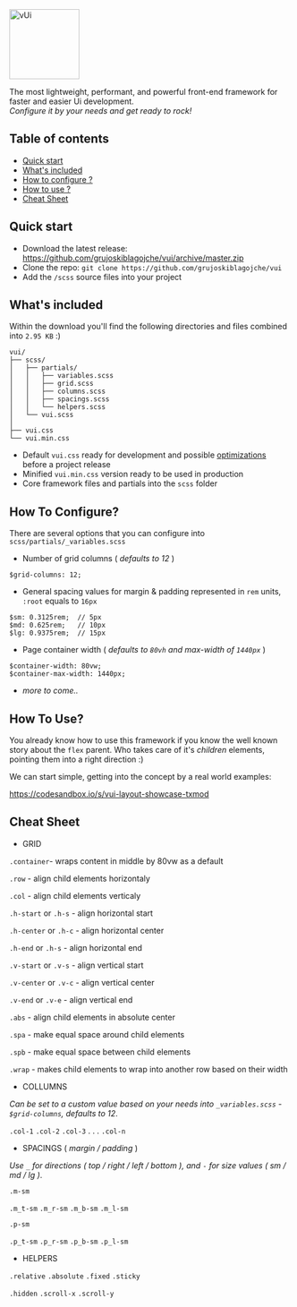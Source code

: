 <img src="https://i.imgur.com/IMWSQFN.png" alt="vUi" width="125" height="125">

<p>
The most lightweight, performant, and powerful front-end framework for faster and easier Ui development.
<br>
<em>Configure it by your needs and get ready to rock!</em>
</p>


## Table of contents

- [Quick start](#quick-start)
- [What's included](#whats-included)
- [How to configure ?](#how-to-configure)
- [How to use ?](#how-to-use)
- [Cheat Sheet](#cheat-sheet)


## Quick start


- Download the latest release: https://github.com/grujoskiblagojche/vui/archive/master.zip
- Clone the repo: `git clone https://github.com/grujoskiblagojche/vui`
- Add the `/scss` source files into your project


## What's included

Within the download you'll find the following directories and files combined into ` 2.95 KB ` :)

```text
vui/
├── scss/
│   ├── partials/
│   │   ├── variables.scss
│   │   ├── grid.scss
│   │   ├── columns.scss
│   │   ├── spacings.scss
│   │   └── helpers.scss
│   └── vui.scss
│    
├── vui.css
└── vui.min.css
```

- Default `vui.css` ready for development and possible [optimizations](#how-to-use) before a project release
- Minified `vui.min.css` version ready to be used in production
- Core framework files and partials into the `scss` folder


## How To Configure?

There are several options that you can configure into `scss/partials/_variables.scss`

- Number of grid columns ( <em>defaults to 12</em> )
```
$grid-columns: 12;
```
- General spacing values for margin & padding represented in `rem` units, `:root` equals to `16px`
```
$sm: 0.3125rem;  // 5px
$md: 0.625rem;   // 10px
$lg: 0.9375rem;  // 15px
```
- Page container width ( <em>defaults to `80vh` and max-width of `1440px`</em> )
```
$container-width: 80vw;
$container-max-width: 1440px;
```
- <em>more to come..</em>

## How To Use?

You already know how to use this framework if you know the well known story about the `flex` parent. Who takes care of it's <em>children</em> elements, pointing them into a right direction :)

We can start simple, getting into the concept by a real world examples:

https://codesandbox.io/s/vui-layout-showcase-txmod

## Cheat Sheet

- GRID

`.container`- wraps content in middle by 80vw as a default
<p></p>

`.row` - align child elements horizontaly
<p></p>

`.col` - align child elements verticaly
<p></p>

`.h-start` or `.h-s` - align horizontal start
<p></p>

`.h-center` or `.h-c` - align horizontal center
<p></p>

`.h-end` or `.h-s` - align horizontal end
<p></p>
<p></p>

`.v-start` or `.v-s` - align vertical start

`.v-center` or `.v-c` - align vertical center

`.v-end` or `.v-e` - align vertical end


`.abs` - align child elements in absolute center
<p></p>

`.spa` - make equal space around child elements
<p></p>

`.spb` - make equal space between child elements
<p></p>
<p></p>

`.wrap` - makes child elements to wrap into another row based on their width
<p></p>

- COLLUMNS

<em>Can be set to a custom value based on your needs into `_variables.scss` - `$grid-columns`, defaults to 12</em>.

`.col-1`
`.col-2`
`.col-3`
.
.
.
`.col-n`


- SPACINGS ( <em>margin / padding</em> )

<em>Use</em> `_` <em>for directions ( top / right / left / bottom ), and</em> `-` <em>for size values ( sm / md / lg )</em>.

`.m-sm`

`.m_t-sm`
`.m_r-sm`
`.m_b-sm`
`.m_l-sm`

`.p-sm`

`.p_t-sm`
`.p_r-sm`
`.p_b-sm`
`.p_l-sm`


- HELPERS

`.relative`
`.absolute`
`.fixed`
`.sticky`

`.hidden`
`.scroll-x`
`.scroll-y`